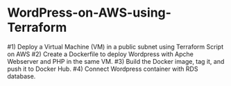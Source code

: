 # WordPress-on-AWS-using-Terraform
#1) Deploy a Virtual Machine (VM) in a public subnet using Terraform Script on AWS
#2) Create a Dockerfile to deploy Wordpress with Apche Webserver and PHP in the same VM.
#3) Build the Docker image, tag it, and push it to Docker Hub.
#4) Connect Wordpress container with RDS database.
